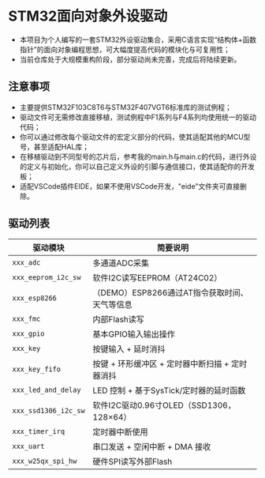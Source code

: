 # STM32面向对象外设驱动

- 本项目为个人编写的一套STM32外设驱动集合，采用C语言实现“结构体+函数指针”的面向对象编程思想，可大幅度提高代码的模块化与可复用性；
- 当前仓库处于大规模重构阶段，部分驱动尚未完善，完成后将陆续更新。

## 注意事项

- 主要提供STM32F103C8T6与STM32F407VGT6标准库的测试例程；
- 驱动文件可无需修改直接移植，测试例程中F1系列与F4系列均使用统一的驱动代码；
- 你可以通过修改每个驱动文件的宏定义部分的代码，使其适配其他的MCU型号，甚至适配HAL库；
- 在移植驱动到不同型号的芯片后，参考我的main.h与main.c的代码，进行外设的定义与初始化，你可以自己定义外设的引脚与通信接口，使其适配你的开发板；
- 适配VSCode插件EIDE，如果不使用VSCode开发，"eide"文件夹可直接删除。

## 驱动列表

| 驱动模块             | 简要说明 |
|----------------------|----------|
| `xxx_adc`            | 多通道ADC采集 |
| `xxx_eeprom_i2c_sw`  | 软件I2C读写EEPROM（AT24C02） |
| `xxx_esp8266`        | （DEMO）ESP8266通过AT指令获取时间、天气等信息 |
| `xxx_fmc`            | 内部Flash读写 |
| `xxx_gpio`           | 基本GPIO输入输出操作 |
| `xxx_key`            | 按键输入 + 延时消抖 |
| `xxx_key_fifo`       | 按键 + 环形缓冲区 + 定时器中断扫描 + 定时器消抖 |
| `xxx_led_and_delay`  | LED 控制 + 基于SysTick/定时器的延时函数 |
| `xxx_ssd1306_i2c_sw` | 软件I2C驱动0.96寸OLED（SSD1306，128×64）|
| `xxx_timer_irq`      | 定时器中断使用 |
| `xxx_uart`           | 串口发送 + 空闲中断 + DMA 接收 |
| `xxx_w25qx_spi_hw`   | 硬件SPI读写外部Flash |
